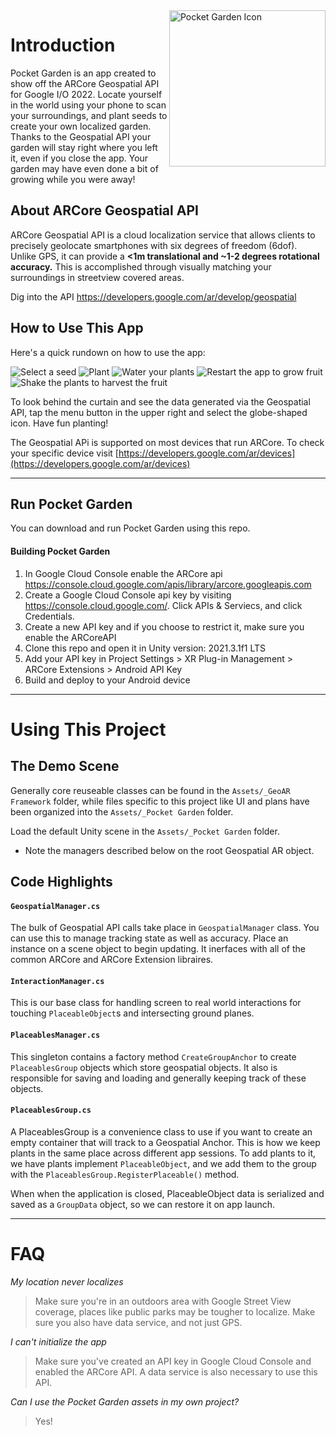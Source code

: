 <img src="https://user-images.githubusercontent.com/277302/166302634-e8435626-2695-4e1c-90b4-323d96bbf3dc.png" width="250px" alt="Pocket Garden Icon" align="right">

# Introduction
<div>Pocket Garden is an app created to show off the ARCore Geospatial API for Google I/O 2022. Locate yourself in the world using your phone to scan your surroundings, and plant seeds to create your own localized garden. Thanks to the Geospatial API your garden will stay right where you left it, even if you close the app. Your garden may have even done a bit of growing while you were away!</div>

## About ARCore Geospatial API
 ARCore Geospatial API is a cloud localization service that allows clients to precisely geolocate smartphones with six degrees of freedom (6dof).</br>
 Unlike GPS, it can provide a **<1m translational and ~1-2 degrees rotational accuracy.** This is accomplished through visually matching your surroundings in streetview covered areas.
 
Dig into the API https://developers.google.com/ar/develop/geospatial

## How to Use This App

Here's a quick rundown on how to use the app:

![Select a seed](https://user-images.githubusercontent.com/8314496/166343401-69e696e5-4e30-45ef-bfd5-006b598603cd.gif)
![Plant](https://user-images.githubusercontent.com/8314496/166343402-f8a0a429-6040-44b0-9764-eacf8bee2b5e.gif)
![Water your plants](https://user-images.githubusercontent.com/8314496/166343403-7e2cc02b-7101-45af-bbfd-9f5cf482f237.gif)
![Restart the app to grow fruit](https://user-images.githubusercontent.com/8314496/166343405-9ff224da-6acf-4468-a69f-c64570b47c9c.gif)
![Shake the plants to harvest the fruit](https://user-images.githubusercontent.com/8314496/166343406-bc16be26-42b5-4f53-bbc5-39812765fd9d.gif)

To look behind the curtain and see the data generated via the Geospatial API, tap the menu button in the upper right and select the globe-shaped icon. Have fun planting!

The Geospatial APi is supported on most devices that run ARCore. To check your specific device visit [https://developers.google.com/ar/devices](https://developers.google.com/ar/devices)

---

## Run Pocket Garden
You can download and run Pocket Garden using this repo.

#### Building Pocket Garden
1. In Google Cloud Console enable the ARCore api https://console.cloud.google.com/apis/library/arcore.googleapis.com
2. Create a Google Cloud Console api key by visiting https://console.cloud.google.com/. Click APIs & Serviecs, and click Credentials.
3. Create a new API key and if you choose to restrict it, make sure you enable the ARCoreAPI
4. Clone this repo and open it in Unity version: 2021.3.1f1 LTS
5. Add your API key in Project Settings > XR Plug-in Management > ARCore Extensions > Android API Key
6. Build and deploy to your Android device
---

# Using This Project

## The Demo Scene
Generally core reuseable classes can be found in the `Assets/_GeoAR Framework` folder, while files specific to this project like UI and plans have been organized into the `Assets/_Pocket Garden` folder.

Load the default Unity scene in the `Assets/_Pocket Garden` folder.
- Note the managers described below on the root Geospatial AR object.

## Code Highlights
#### `GeospatialManager.cs`
The bulk of Geospatial API calls take place in `GeospatialManager` class. You can use this to manage tracking state as well as accuracy. Place an instance on a scene object to begin updating. It inerfaces with all of the common ARCore and ARCore Extension libraires.

#### `InteractionManager.cs`
This is our base class for handling screen to real world interactions for touching `PlaceableObject`s and intersecting ground planes.

#### `PlaceablesManager.cs`
This singleton contains a factory method `CreateGroupAnchor` to create `PlaceablesGroup` objects which store geospatial objects. It also is responsible for saving and loading and generally keeping track of these objects.

#### `PlaceablesGroup.cs`
A PlaceablesGroup is a convenience class to use if you want to create an empty container that will track to a Geospatial Anchor. This is how we keep plants in the same place across different app sessions. To add plants to it, we have plants implement `PlaceableObject`, and we add them to the group with the  `PlaceablesGroup.RegisterPlaceable()` method.

When when the application is closed, PlaceableObject data is serialized and saved as a `GroupData` object, so we can restore it on app launch.

---

# FAQ

<em>My location never localizes</em>
> <p>Make sure you're in an outdoors area with Google Street View coverage, places like public parks may be tougher to localize.  Make sure you also have data service, and not just GPS.</p>

<em>I can't initialize the app</em>
> <p>Make sure you've created an API key in Google Cloud Console and enabled the ARCore API.  A data service is also necessary to use this API.</p>

<em>Can I use the Pocket Garden assets in my own project?</em>
> <p>Yes!</p>
